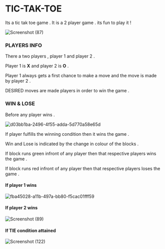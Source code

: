 # TIC-TAK-TOE
Its a tic tak toe game . It is a 2 player game . its fun to play it !

![Screenshot (87)](https://user-images.githubusercontent.com/47947329/59541008-6fa73f80-8eb4-11e9-821f-5248f0d871a6.png)

### PLAYERS INFO 
There a two players , player 1 and player 2 .

Player 1 is <b>X</b> and player 2 is <b>O</b> .

Player 1 always gets a first chance to make a move and the move is made by player 2 .

DESIRED moves are made players in order to win the game . 

### WIN & LOSE
Before any player wins . 

![d03bb1ba-2496-4f55-adda-5d770a58e65d](https://user-images.githubusercontent.com/47947329/59541020-79c93e00-8eb4-11e9-80e2-36130797fe8d.png)

If player fulfills the winning condition then it wins the game . 

Win and Lose is indicated by the change in colour of the blocks .

If block runs green infront of any player then that respective players wins the game .

If block runs red infront of any player then that respective players loses the game . 

#### If player 1 wins 


![fba45028-a11b-497a-bb80-f5cac01fff59](https://user-images.githubusercontent.com/47947329/59541280-6bc7ed00-8eb5-11e9-829f-a775915007ea.png)



#### If player 2 wins 

![Screenshot (89)](https://user-images.githubusercontent.com/47947329/59541011-72a23000-8eb4-11e9-847b-ede80a0cc2c6.png)

#### If TIE condition attained

![Screenshot (122)](https://user-images.githubusercontent.com/47947329/61721687-bee75800-ad1d-11e9-977c-c54b43bd90ed.png)


